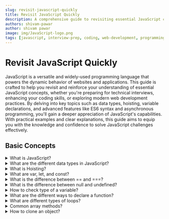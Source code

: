 ```yaml
---
slug: revisit-javascript-quickly
title: Revisit JavaScript Quickly
description: A comprehensive guide to revisiting essential JavaScript concepts, complete with examples and explanations.
authors: shivam-pawar
author: shivam pawar
image: img/JavaScript-logo.png
tags: [javascript, interview-prep, coding, web-development, programming-basics, es6, data-structures]
---
```


# Revisit JavaScript Quickly

JavaScript is a versatile and widely-used programming language that powers the dynamic behavior of websites and applications. This guide is crafted to help you revisit and reinforce your understanding of essential JavaScript concepts, whether you're preparing for technical interviews, enhancing your coding skills, or exploring modern web development practices. By delving into key topics such as data types, hoisting, variable declarations, and advanced features like ES6 syntax and asynchronous programming, you'll gain a deeper appreciation of JavaScript's capabilities. With practical examples and clear explanations, this guide aims to equip you with the knowledge and confidence to solve JavaScript challenges effectively.

<!--truncate-->

## Basic Concepts
<details>
  <summary>What is JavaScript?</summary>

  JavaScript is a **lightweight**, **interpreted** scripting language primarily used for creating **interactive web pages**.

  It is **single-threaded** with asynchronous capabilities using callbacks, promises, and **async/await**.
</details>

<details>
  <summary>What are the different data types in JavaScript?</summary>

  <ul>
    <li>Primitive types: <code>String</code>, <code>Number</code>, <code>Boolean</code>, <code>Null</code>, <code>Undefined</code>, <code>Symbol</code>, <code>BigInt</code>.</li>
    <li>Non-primitive: <code>Object</code> (including Arrays and Functions).</li>
  </ul>
</details>

<details>
  <summary>What is Hoisting?</summary>

  Hoisting is a JavaScript mechanism where variables and functions are moved to the top of their containing scope (either function or global scope) during the compilation phase, before the code is executed.

  This means you can use certain variables and functions before they are actually declared in the code.

  **Function Hoisting**  

  Function declarations are hoisted with their full definition, so they can be called before they're written in the code. 

  ```javascript
  sayHello(); // Output: Hello!

  function sayHello() {
    console.log("Hello!");
  }
  ```

  **Variable Hoisting - `var`**  

  `var` declarations are hoisted, but only the declaration, not the initialization. Its value remains `undefined` until the assignment is reached.
  ```javascript
  console.log(x); // Output: undefined
  var x = 10;
  ```

  **Variable Hoisting - `let` or `const`**  

  `let` and `const` are also hoisted, but they are in the **Temporal Dead Zone (TDZ)** from the start of the block until the declaration is encountered, so accessing them before that throws an error (`ReferenceError`).
  ```javascript
  console.log(y); // ❌ ReferenceError: Cannot access 'y' before initialization.
  let y = 20;
  ```
</details>

<details>
  <summary>What are var, let, and const?</summary>

  These are the three ways to declare variables in JavaScript:

  **`var`**  
  Function-scoped.  
  Can be re-declared and updated.  
  Hoisted but initialized with `undefined`.  
  Not recommended due to potential scoping issues.  

  ```javascript
  var x = 10;
  console.log(x); // Output: 10
  ```

  **`let`**   
  Block-scoped.  
  Cannot be re-declared in the same scope but can be updated.  
  Hoisted but in the Temporal Dead Zone (TDZ) until declared.

  ```javascript
  let y = 20;
  y = 30; // Allowed
  console.log(y); // Output: 30
  ```

  **`const`**  
    Block-scoped.  
    Cannot be re-declared or updated (immutable reference).  
    Hoisted but in the Temporal Dead Zone (TDZ) until declared.

  ```javascript
  const z = 40;
  // z = 50; // ❌ TypeError: Assignment to constant variable.
  console.log(z); // Output: 40
  ```

  **Key Differences**  
    Use `let` for variables that will change.  
    Use `const` for variables that won't change.  
    Avoid `var` unless necessary for legacy code.  
</details>

<details>
  <summary>What is the difference between == and ===?</summary>
  
  **`==` (Equality Operator)**  
  Compares two values for equality after converting both values to a common type (`type coercion`).  
  ```javascript
  console.log(5 == "5"); // Output: true
  console.log(null == undefined); // Output: true
  ```

  **`===` (Strict Equality Operator)**  
  Compares two values for equality without performing `type coercion`.  
  Both the value and the type must be the same.  
  ```javascript
  console.log(5 === "5"); // Output: false
  console.log(null === undefined); // Output: false
  ```

  **Key Difference**  
  Use `===` to avoid unexpected results caused by type coercion.  
  Prefer `===` over `==` for stricter and more predictable comparisons.
</details>

<details>
  <summary>What is the difference between null and undefined?</summary>

  **`null`**  
  Represents the intentional absence of any object value.  
  It is an assignment value that can be explicitly set to indicate "no value."  
  ```javascript
  let a = null;
  console.log(a); // Output: null
  ```

  **`undefined`**  
  Represents a variable that has been declared but not yet assigned a value.  
  It is the default value for uninitialized variables.  
  ```javascript
  let b;
  console.log(b); // Output: undefined
  ```

  **Key Differences**    
  `null` is an object, while `undefined` is a type.  
  `null` must be explicitly assigned, whereas `undefined` is the default state of uninitialized variables.    
  Use `null` when you want to explicitly indicate "no value."    
  Avoid assigning `undefined` manually; let JavaScript handle it.

  **Comparison**  
  ```javascript
  console.log(null == undefined); // Output: true (loose equality)
  console.log(null === undefined); // Output: false (strict equality)
  ```
</details>

<details>
<summary>How to check type of a variable?</summary>

You can check the type of a variable in JavaScript using the `typeof` operator. It returns a string indicating the type of the operand.

**Examples**  
```javascript
console.log(typeof "Hello"); // Output: "string"
console.log(typeof 42); // Output: "number"
console.log(typeof true); // Output: "boolean"
console.log(typeof undefined); // Output: "undefined"
console.log(typeof null); // Output: "object" 
console.log(typeof {}); // Output: "object"
console.log(typeof []); // Output: "object" // Arrays are also objects
console.log(typeof function() {}); // Output: "function"
```

**Special Cases**    
  `null` is considered an object due to a bug in the initial implementation of JavaScript. Use `x === null` to check for `null` explicitly.  
  To differentiate between arrays and objects, use `Array.isArray()`:
  ```javascript
  console.log(Array.isArray([])); // Output: true
  console.log(Array.isArray({})); // Output: false
  ```

**Best Practices**  
Use `typeof` for primitive types.  
Use `Array.isArray()` to check for arrays.  
Use `instanceof` to check for specific object types:
```javascript
console.log([] instanceof Array); // Output: true
console.log({} instanceof Object); // Output: true
```
</details>

<details>
  <summary>What are the different ways to declare a function?</summary>

  JavaScript provides several ways to declare functions:

  **1. Function Declaration**  
  A named function that can be called before its declaration due to hoisting.
  ```javascript
  function greet() {
    console.log("Hello!");
  }
  greet(); // Output: Hello!
  ```

  **2. Function Expression**  
  A function assigned to a variable. It is not hoisted, so it cannot be called before its definition.
  ```javascript
  const greet = function() {
    console.log("Hello!");
  };
  greet(); // Output: Hello!
  ```

  **3. Arrow Function**  
  A concise syntax introduced in ES6. It does not have its own `this` or `arguments`.
  ```javascript
  const greet = () => {
    console.log("Hello!");
  };
  greet(); // Output: Hello!
  ```

  **4. Immediately Invoked Function Expression (IIFE)**  
  A function that is executed immediately after its definition.
  ```javascript
  (function() {
    console.log("Hello!");
  })(); // Output: Hello!
  ```

  **5. Constructor Function**  
  A function used to create objects. It is invoked using the `new` keyword.
  ```javascript
  function Person(name) {
    this.name = name;
  }
  const person = new Person("John");
  console.log(person.name); // Output: John
  ```

  **6. Generator Function**  
  A function that can pause and resume its execution using the `yield` keyword.
  ```javascript
  function* generator() {
    yield 1;
    yield 2;
    yield 3;
  }
  const gen = generator();
  console.log(gen.next().value); // Output: 1
  ```

  **Key Differences**  
  - Use function declarations for reusable named functions.  
  - Use function expressions or arrow functions for inline or callback functions.  
  - Use IIFE for code that needs to run immediately.  
  - Use constructor functions or classes for object creation.  
  - Use generator functions for managing asynchronous or iterative processes.  

</details>
<details>
  <summary>What are different types of loops?</summary>

  JavaScript provides several types of loops to iterate over data or execute a block of code multiple times:

  **1. `for` Loop**  
  Used when the number of iterations is known beforehand.
  ```javascript
  for (let i = 0; i < 5; i++) {
    console.log(i); // Output: 0, 1, 2, 3, 4
  }
  ```

  **2. `while` Loop**  
  Executes as long as the condition is `true`. Use when the number of iterations is not known.
  ```javascript
  let i = 0;
  while (i < 5) {
    console.log(i); // Output: 0, 1, 2, 3, 4
    i++;
  }
  ```

  **3. `do...while` Loop**  
  Executes the block at least once before checking the condition.
  ```javascript
  let i = 0;
  do {
    console.log(i); // Output: 0, 1, 2, 3, 4
    i++;
  } while (i < 5);
  ```

  **4. `for...in` Loop**  
  Iterates over the enumerable properties of an object.
  ```javascript
  const obj = { a: 1, b: 2, c: 3 };
  for (let key in obj) {
    console.log(key, obj[key]); // Output: a 1, b 2, c 3
  }
  ```

  **5. `for...of` Loop**  
  Iterates over iterable objects like arrays, strings, or sets.
  ```javascript
  const arr = [10, 20, 30];
  for (let value of arr) {
    console.log(value); // Output: 10, 20, 30
  }
  ```

  **6. `break` and `continue` Statements**  
  - `break`: Exits the loop immediately.
  - `continue`: Skips the current iteration and moves to the next one.
  ```javascript
  for (let i = 0; i < 5; i++) {
    if (i === 3) break; // Stops the loop when i is 3
    console.log(i); // Output: 0, 1, 2
  }

  for (let i = 0; i < 5; i++) {
    if (i === 3) continue; // Skips the iteration when i is 3
    console.log(i); // Output: 0, 1, 2, 4
  }
  ```

  **Key Differences**  
  - Use `for` when the number of iterations is known.  
  - Use `while` or `do...while` when the number of iterations is unknown.  
  - Use `for...in` for objects and `for...of` for arrays or other iterables.

</details>

<details>
  <summary>Common array methods?</summary>

  JavaScript provides a variety of methods to work with arrays. Here are some commonly used ones:

  **1. `push()`**  
  Adds one or more elements to the end of an array and returns the new length of the array.  
  ```javascript
  const arr = [1, 2, 3];
  arr.push(4);
  console.log(arr); // Output: [1, 2, 3, 4]
  ```

  **2. `pop()`**  
  Removes the last element from an array and returns it.  
  ```javascript
  const arr = [1, 2, 3];
  const last = arr.pop();
  console.log(last); // Output: 3
  console.log(arr); // Output: [1, 2]
  ```

  **3. `shift()`**  
  Removes the first element from an array and returns it.  
  ```javascript
  const arr = [1, 2, 3];
  const first = arr.shift();
  console.log(first); // Output: 1
  console.log(arr); // Output: [2, 3]
  ```

  **4. `unshift()`**  
  Adds one or more elements to the beginning of an array and returns the new length of the array.  
  ```javascript
  const arr = [2, 3];
  arr.unshift(1);
  console.log(arr); // Output: [1, 2, 3]
  ```

  **5. `slice()`**  
  Returns a shallow copy of a portion of an array into a new array.  
  ```javascript
  const arr = [1, 2, 3, 4];
  const sliced = arr.slice(1, 3);
  console.log(sliced); // Output: [2, 3]
  ```

  **6. `splice()`**  
  Adds, removes, or replaces elements in an array.  

  **Syntax**  
  ```javascript
  array.splice(start, deleteCount, item1, item2, ...);
  ```  

  - `start`: Index at which to start changing the array.  
  - `deleteCount`: Number of elements to remove.  
  - `item1, item2, ...`: Elements to add (optional).
    

  **Example**  
  ```javascript
  const arr = [1, 2, 3, 4];
  arr.splice(1, 2, "a", "b");
  console.log(arr); // Output: [1, "a", "b", 4]
  ```
  In this example, 2 elements starting from index 1 are removed, and "a" and "b" are added in their place.  
  
  **7. `concat()`**  
  Merges two or more arrays into a new array.  
  ```javascript
  const arr1 = [1, 2];
  const arr2 = [3, 4];
  const merged = arr1.concat(arr2);
  console.log(merged); // Output: [1, 2, 3, 4]
  ```

  **8. `indexOf()`**  
  Returns the first index of a specified element, or `-1` if not found.  
  ```javascript
  const arr = [1, 2, 3];
  console.log(arr.indexOf(2)); // Output: 1
  ```

  **9. `includes()`**  
  Checks if an array contains a specified element.  
  ```javascript
  const arr = [1, 2, 3];
  console.log(arr.includes(2)); // Output: true
  ```

  **10. `forEach()`**  
  Executes a provided function once for each array element.  
  ```javascript
  const arr = [1, 2, 3];
  arr.forEach((num) => console.log(num)); // Output: 1, 2, 3
  ```

  **11. `map()`**  
  Creates a new array by applying a function to each element.  
  ```javascript
  const arr = [1, 2, 3];
  const doubled = arr.map((num) => num * 2);
  console.log(doubled); // Output: [2, 4, 6]
  ```

  **12. `filter()`**  
  Creates a new array with elements that pass a test.  
  ```javascript
  const arr = [1, 2, 3, 4];
  const even = arr.filter((num) => num % 2 === 0);
  console.log(even); // Output: [2, 4]
  ```

  **13. `reduce()`**  
  Reduces an array to a single value by applying a function.  
  ```javascript
  const arr = [1, 2, 3, 4];
  const sum = arr.reduce((acc, num) => acc + num, 0);
  console.log(sum); // Output: 10
  ```

  **14. `find()`**  
  Returns the first element that satisfies a condition.  
  ```javascript
  const arr = [1, 2, 3, 4];
  const found = arr.find((num) => num > 2);
  console.log(found); // Output: 3
  ```

  **15. `findIndex()`**  
  Returns the index of the first element that satisfies a condition.  
  ```javascript
  const arr = [1, 2, 3, 4];
  const index = arr.findIndex((num) => num > 2);
  console.log(index); // Output: 2
  ```

  **16. `sort()`**  
  Sorts the elements of an array in place.  
  ```javascript
  const arr = [3, 1, 4, 2];
  arr.sort();
  console.log(arr); // Output: [1, 2, 3, 4]
  ```

  **17. `reverse()`**  
  Reverses the order of elements in an array.  
  ```javascript
  const arr = [1, 2, 3];
  arr.reverse();
  console.log(arr); // Output: [3, 2, 1]
  ```

  **18. `join()`**  
  Joins all elements of an array into a string.  
  ```javascript
  const arr = [1, 2, 3];
  const str = arr.join("-");
  console.log(str); // Output: "1-2-3"
  ```

  **19. `split()`**  
  Although not an array method, `split()` is often used with strings to create arrays.  
  ```javascript
  const str = "1,2,3";
  const arr = str.split(",");
  console.log(arr); // Output: ["1", "2", "3"]
  ```

  **Key Differences**  
  - Use `map()`, `filter()`, and `reduce()` for functional programming.    
  - Use `push()` and `pop()` for stack-like behavior.    
  - Use `sort()` and `reverse()` for ordering elements.
    
</details>

<details>
<summary>How to clone an object?</summary>

Cloning an object in JavaScript can be done in several ways, depending on the depth of the clone required (shallow or deep).

1. **Shallow Clone**  

   A shallow clone creates a new object, but nested objects or arrays are still referenced.

   **Using `Object.assign()`**
   ```javascript
   const obj = { a: 1, b: { c: 2 } };
   const shallowClone = Object.assign({}, obj);
   console.log(shallowClone); // Output: { a: 1, b: { c: 2 } }
   ```

   **Using Spread Operator (`...`)**
   ```javascript
   const obj = { a: 1, b: { c: 2 } };
   const shallowClone = { ...obj };
   console.log(shallowClone); // Output: { a: 1, b: { c: 2 } }
   ```  
2. **Deep Clone**  
   
   A deep clone creates a completely independent copy, including nested objects or arrays.

   **Using `JSON.parse()` and `JSON.stringify()`**
   ```javascript
   const obj = { a: 1, b: { c: 2 } };
   const deepClone = JSON.parse(JSON.stringify(obj));
   console.log(deepClone); // Output: { a: 1, b: { c: 2 } }
   ```
   *Limitations*: This method does not handle functions, `undefined`, `Symbol`, or circular references.

   **Using a Library (e.g., Lodash)**
   ```javascript
   const _ = require('lodash');
   const obj = { a: 1, b: { c: 2 } };
   const deepClone = _.cloneDeep(obj);
   console.log(deepClone); // Output: { a: 1, b: { c: 2 } }
   ```

   **Using Recursive Function**
   ```javascript
   function deepClone(obj) {
     if (obj === null || typeof obj !== "object") return obj;
     const clone = Array.isArray(obj) ? [] : {};
     for (const key in obj) {
       if (obj.hasOwnProperty(key)) {
         clone[key] = deepClone(obj[key]);
       }
     }
     return clone;
   }

   const obj = { a: 1, b: { c: 2 } };
   const deepClone = deepClone(obj);
   console.log(deepClone); // Output: { a: 1, b: { c: 2 } }
   ```  
  **Key Differences**
  - Use shallow cloning (`Object.assign` or spread operator) for simple objects without nested structures.
  - Use deep cloning (`JSON.parse`, libraries, or custom functions) for complex objects with nested structures.

</details>
